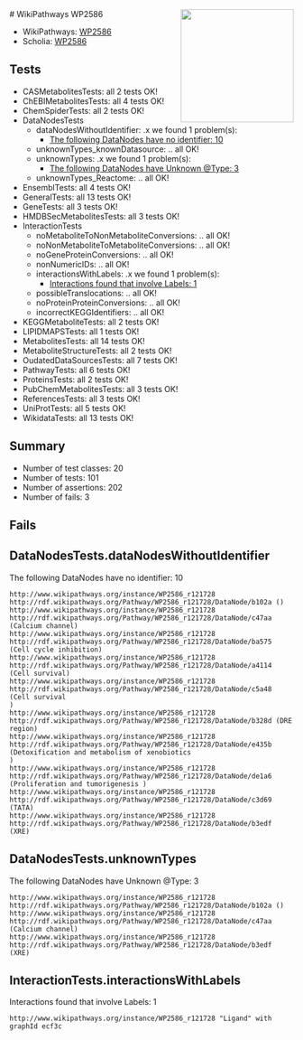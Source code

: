 <img style="float: right; width: 200px" src="https://upload.wikimedia.org/wikipedia/commons/thumb/8/83/Wplogo_with_text_500.png/640px-Wplogo_with_text_500.png" />
# WikiPathways WP2586

* WikiPathways: [WP2586](https://new.wikipathways.org/pathways/WP2586)
* Scholia: [WP2586](https://scholia.toolforge.org/wikipathways/WP2586)
## Tests
* CASMetabolitesTests: all 2 tests OK!
* ChEBIMetabolitesTests: all 4 tests OK!
* ChemSpiderTests: all 2 tests OK!
* DataNodesTests
    * dataNodesWithoutIdentifier: .x we found 1 problem(s):
        * [The following DataNodes have no identifier: 10](#8792c490)
    * unknownTypes_knownDatasource: .. all OK!
    * unknownTypes: .x we found 1 problem(s):
        * [The following DataNodes have Unknown @Type: 3](#839973e1)
    * unknownTypes_Reactome: .. all OK!
* EnsemblTests: all 4 tests OK!
* GeneralTests: all 13 tests OK!
* GeneTests: all 3 tests OK!
* HMDBSecMetabolitesTests: all 3 tests OK!
* InteractionTests
    * noMetaboliteToNonMetaboliteConversions: .. all OK!
    * noNonMetaboliteToMetaboliteConversions: .. all OK!
    * noGeneProteinConversions: .. all OK!
    * nonNumericIDs: .. all OK!
    * interactionsWithLabels: .x we found 1 problem(s):
        * [Interactions found that involve Labels: 1](#630d2678)
    * possibleTranslocations: .. all OK!
    * noProteinProteinConversions: .. all OK!
    * incorrectKEGGIdentifiers: .. all OK!
* KEGGMetaboliteTests: all 2 tests OK!
* LIPIDMAPSTests: all 1 tests OK!
* MetabolitesTests: all 14 tests OK!
* MetaboliteStructureTests: all 2 tests OK!
* OudatedDataSourcesTests: all 7 tests OK!
* PathwayTests: all 6 tests OK!
* ProteinsTests: all 2 tests OK!
* PubChemMetabolitesTests: all 3 tests OK!
* ReferencesTests: all 3 tests OK!
* UniProtTests: all 5 tests OK!
* WikidataTests: all 13 tests OK!


## Summary

* Number of test classes: 20
* Number of tests: 101
* Number of assertions: 202
* Number of fails: 3

## Fails

<a name="8792c490" />

## DataNodesTests.dataNodesWithoutIdentifier

The following DataNodes have no identifier: 10
```
http://www.wikipathways.org/instance/WP2586_r121728 http://rdf.wikipathways.org/Pathway/WP2586_r121728/DataNode/b102a ()
http://www.wikipathways.org/instance/WP2586_r121728 http://rdf.wikipathways.org/Pathway/WP2586_r121728/DataNode/c47aa (Calcium channel)
http://www.wikipathways.org/instance/WP2586_r121728 http://rdf.wikipathways.org/Pathway/WP2586_r121728/DataNode/ba575 (Cell cycle inhibition)
http://www.wikipathways.org/instance/WP2586_r121728 http://rdf.wikipathways.org/Pathway/WP2586_r121728/DataNode/a4114 (Cell survival)
http://www.wikipathways.org/instance/WP2586_r121728 http://rdf.wikipathways.org/Pathway/WP2586_r121728/DataNode/c5a48 (Cell survival
)
http://www.wikipathways.org/instance/WP2586_r121728 http://rdf.wikipathways.org/Pathway/WP2586_r121728/DataNode/b328d (DRE region)
http://www.wikipathways.org/instance/WP2586_r121728 http://rdf.wikipathways.org/Pathway/WP2586_r121728/DataNode/e435b (Detoxification and metabolism of xenobiotics
)
http://www.wikipathways.org/instance/WP2586_r121728 http://rdf.wikipathways.org/Pathway/WP2586_r121728/DataNode/de1a6 (Proliferation and tumorigenesis )
http://www.wikipathways.org/instance/WP2586_r121728 http://rdf.wikipathways.org/Pathway/WP2586_r121728/DataNode/c3d69 (TATA)
http://www.wikipathways.org/instance/WP2586_r121728 http://rdf.wikipathways.org/Pathway/WP2586_r121728/DataNode/b3edf (XRE)
```

<a name="839973e1" />

## DataNodesTests.unknownTypes

The following DataNodes have Unknown @Type: 3
```
http://www.wikipathways.org/instance/WP2586_r121728 http://rdf.wikipathways.org/Pathway/WP2586_r121728/DataNode/b102a ()
http://www.wikipathways.org/instance/WP2586_r121728 http://rdf.wikipathways.org/Pathway/WP2586_r121728/DataNode/c47aa (Calcium channel)
http://www.wikipathways.org/instance/WP2586_r121728 http://rdf.wikipathways.org/Pathway/WP2586_r121728/DataNode/b3edf (XRE)
```

<a name="630d2678" />

## InteractionTests.interactionsWithLabels

Interactions found that involve Labels: 1
```
http://www.wikipathways.org/instance/WP2586_r121728 "Ligand" with graphId ecf3c
```

